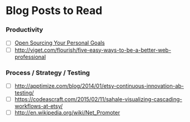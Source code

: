 # Blog Posts to Read

### Productivity
- [ ] [Open Sourcing Your Personal Goals](http://una.github.io/personal-goals-guide/)
- [ ] http://viget.com/flourish/five-easy-ways-to-be-a-better-web-professional

### Process / Strategy / Testing
- [ ] http://apptimize.com/blog/2014/01/etsy-continuous-innovation-ab-testing/
- [ ] https://codeascraft.com/2015/02/11/sahale-visualizing-cascading-workflows-at-etsy/
- [ ] http://en.wikipedia.org/wiki/Net_Promoter
